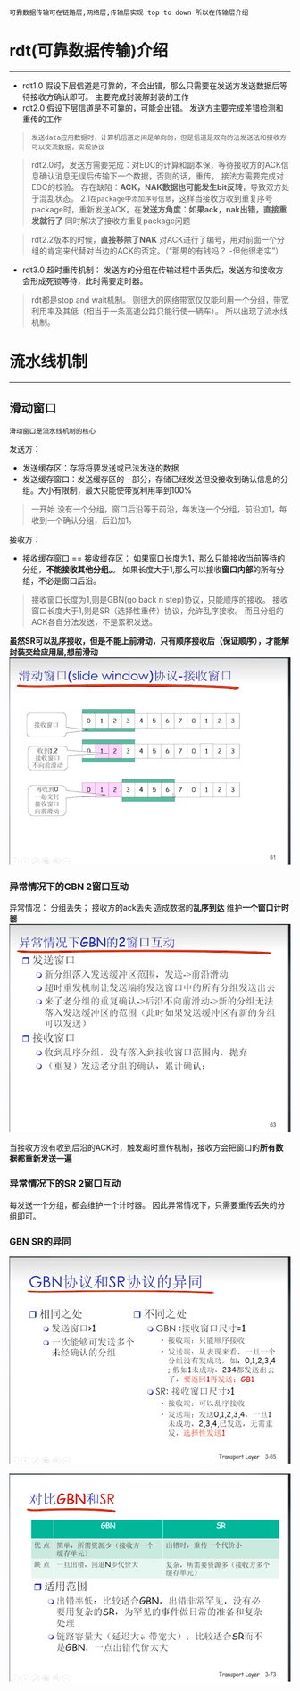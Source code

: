  `可靠数据传输可在链路层,网络层,传输层实现 top to down 所以在传输层介绍`
# rdt(可靠数据传输)介绍
---
- rdt1.0 假设下层信道是可靠的，不会出错，那么只需要在发送方发送数据后等待接收方确认即可。 主要完成封装解封装的工作
- rdt2.0 假设下层信道是不可靠的，可能会出错。 发送方主要完成差错检测和重传的工作
> `发送data应用数据时，计算机信道之间是单向的，但是信道是双向的法发送法和接收方可以交流数据，实现协议`

> rdt2.0时，发送方需要完成：对EDC的计算和副本保，等待接收方的ACK信息确认消息无误后传输下一个数据，否则的话，重传。 接法方需要完成对EDC的校验。 存在缺陷：**ACK，NAK数据也可能发生bit反转**，导致双方处于混乱状态。 2.1`在package中添加序号信息`，这样当接收方收到重复序号package时，重新发送ACK。在**发送方角度：如果ack，nak出错，直接重发就行了** 同时解决了接收方重复package问题 

> rdt2.2版本的时候，**直接移除了NAK** 对ACK进行了编号，用对前面一个分组的肯定来代替对当边的ACK的否定。（“那男的有钱吗？ -但他很老实”）

- rdt3.0  超时重传机制： 发送方的分组在传输过程中丢失后，发送方和接收方会形成死锁等待，此时需要定时器。

> rdt都是stop and wait机制。 则很大的网络带宽仅仅能利用一个分组，带宽利用率及其低（相当于一条高速公路只能行使一辆车）。 所以出现了流水线机制。

# 流水线机制
---
## 滑动窗口
`滑动窗口是流水线机制的核心`

发送方：
- 发送缓存区：存将将要发送或已法发送的数据
- 发送缓存窗口：发送缓存区的一部分，存储已经发送但没接收到确认信息的分组。大小有限制，最大只能使带宽利用率到100%

> 一开始 没有一个分组，窗口后沿等于前沿，每发送一个分组，前沿加1，每收到一个确认分组，后沿加1。

接收方：
- 接收缓存窗口 == 接收缓存区： 如果窗口长度为1，那么只能接收当前等待的分组，**不能接收其他分组。**。 如果长度大于1,那么可以接收**窗口内部**的所有分组，不必是窗口后沿。
> 接收窗口长度为1,则是GBN(go back n step)协议，只能顺序的接收。
> 接收窗口长度大于1,则是SR（选择性重传）协议，允许乱序接收。 而且分组的ACK各自分法发送，不是累积发送。

**虽然SR可以乱序接收，但是不能上前滑动，只有顺序接收后（保证顺序），才能解封装交给应用层,想前滑动**
![alt](../images/image-7.png)

### 异常情况下的GBN 2窗口互动
异常情况： 分组丢失； 接收方的ack丢失 造成数据的**乱序到达**
维护**一个窗口计时器**
![alt](../images/image-8.png)

当接收方没有收到后沿的ACK时，触发超时重传机制，接收方会把窗口的**所有数据都重新发送一遍**

### 异常情况下的SR 2窗口互动
每发送一个分组，都会维护一个计时器。
因此异常情况下，只需要重传丢失的分组即可。

### GBN SR的异同
![alt](../images/image-9.png)

![Alt text](../images/image-10.png)
